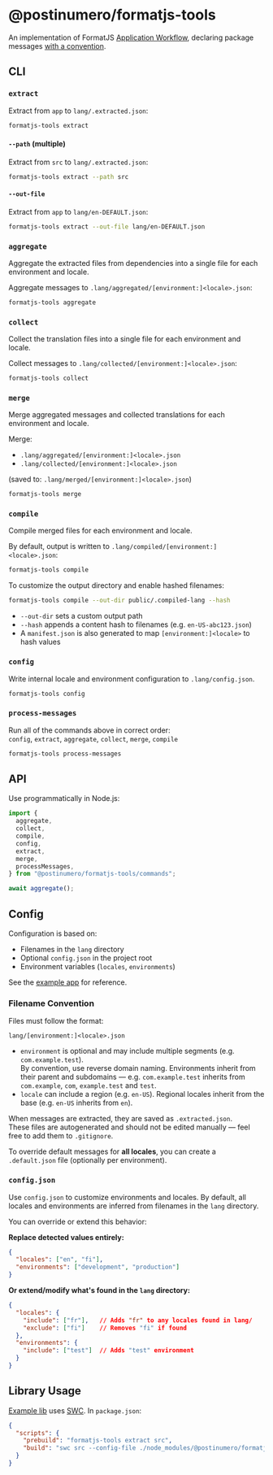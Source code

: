 # @postinumero/formatjs-tools

An implementation of FormatJS [Application Workflow](https://formatjs.github.io/docs/getting-started/application-workflow/), declaring package messages [with a convention](https://formatjs.github.io/docs/guides/distribute-libraries#declaring-with-a-convention).

## CLI

### `extract`

Extract from `app` to `lang/.extracted.json`:

```sh
formatjs-tools extract
```

#### `--path` **(multiple)**

Extract from `src` to `lang/.extracted.json`:

```sh
formatjs-tools extract --path src
```

#### `--out-file`

Extract from `app` to `lang/en-DEFAULT.json`:

```sh
formatjs-tools extract --out-file lang/en-DEFAULT.json
```

### `aggregate`

Aggregate the extracted files from dependencies into a single file for each environment and locale.

Aggregate messages to `.lang/aggregated/[environment:]<locale>.json`:

```sh
formatjs-tools aggregate
```

### `collect`

Collect the translation files into a single file for each environment and locale.

Collect messages to `.lang/collected/[environment:]<locale>.json`:

```sh
formatjs-tools collect
```

### `merge`

Merge aggregated messages and collected translations for each environment and locale.

Merge:

- `.lang/aggregated/[environment:]<locale>.json`
- `.lang/collected/[environment:]<locale>.json`

(saved to: `.lang/merged/[environment:]<locale>.json`)

```sh
formatjs-tools merge
```

### `compile`

Compile merged files for each environment and locale.

By default, output is written to `.lang/compiled/[environment:]<locale>.json`:

```sh
formatjs-tools compile
```

To customize the output directory and enable hashed filenames:

```sh
formatjs-tools compile --out-dir public/.compiled-lang --hash
```

- `--out-dir` sets a custom output path
- `--hash` appends a content hash to filenames (e.g. `en-US-abc123.json`)
- A `manifest.json` is also generated to map `[environment:]<locale>` to hash values

### `config`

Write internal locale and environment configuration to `.lang/config.json`.

```sh
formatjs-tools config
```

### `process-messages`

Run all of the commands above in correct order:  
`config`, `extract`, `aggregate`, `collect`, `merge`, `compile`

```sh
formatjs-tools process-messages
```

## API

Use programmatically in Node.js:

```ts
import {
  aggregate,
  collect,
  compile,
  config,
  extract,
  merge,
  processMessages,
} from "@postinumero/formatjs-tools/commands";

await aggregate();
```

## Config

Configuration is based on:

- Filenames in the `lang` directory
- Optional `config.json` in the project root
- Environment variables (`locales`, `environments`)

See the [example app](./examples/app/) for reference.

### Filename Convention

Files must follow the format:

```
lang/[environment:]<locale>.json
```

- `environment` is optional and may include multiple segments (e.g. `com.example.test`).  
  By convention, use reverse domain naming. Environments inherit from their parent and subdomains — e.g. `com.example.test` inherits from `com.example`, `com`, `example.test` and `test`.
- `locale` can include a region (e.g. `en-US`). Regional locales inherit from the base (e.g. `en-US` inherits from `en`).

When messages are extracted, they are saved as `.extracted.json`.  
These files are autogenerated and should not be edited manually — feel free to add them to `.gitignore`.

To override default messages for **all locales**, you can create a `.default.json` file (optionally per environment).

### `config.json`

Use `config.json` to customize environments and locales.
By default, all locales and environments are inferred from filenames in the `lang` directory.

You can override or extend this behavior:

**Replace detected values entirely:**

```json
{
  "locales": ["en", "fi"],
  "environments": ["development", "production"]
}
```

**Or extend/modify what's found in the `lang` directory:**

<!-- prettier-ignore -->
```json
{
  "locales": {
    "include": ["fr"],   // Adds "fr" to any locales found in lang/
    "exclude": ["fi"]    // Removes "fi" if found
  },
  "environments": {
    "include": ["test"]  // Adds "test" environment
  }
}
```

## Library Usage

[Example lib](./examples/lib/) uses [SWC](https://swc.rs/). In `package.json`:

```json
{
  "scripts": {
    "prebuild": "formatjs-tools extract src",
    "build": "swc src --config-file ./node_modules/@postinumero/formatjs-tools/configs/swcrc.lib.json --out-dir lib --strip-leading-paths"
  }
}
```
